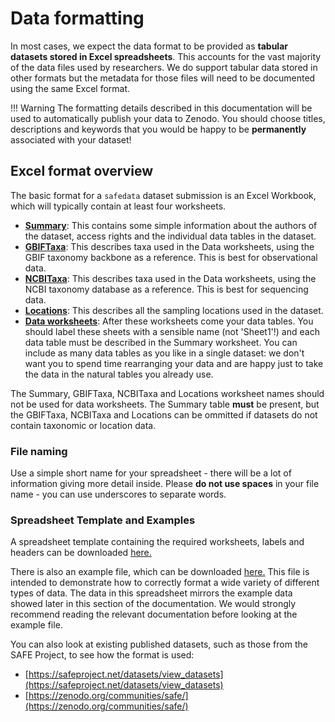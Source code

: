 # Data formatting

In most cases, we expect the data format to be provided as **tabular datasets stored in
Excel spreadsheets**. This accounts for the vast majority of the data files used by
researchers. We do support tabular data stored in other formats but the metadata for
those files will need to be documented using the same Excel format.

!!! Warning
    The formatting details described in this documentation will be used to automatically
    publish your data to Zenodo. You should choose titles, descriptions and keywords
    that you would be happy to be **permanently** associated with your dataset!

## Excel format overview

The basic format for a `safedata` dataset submission is an Excel Workbook, which will
typically contain at least four worksheets.

- [**Summary**](summary.md): This contains some simple information about the authors of
  the dataset, access rights and the individual data tables in the dataset.
- [**GBIFTaxa**](gbif_taxa.md): This describes taxa used in the Data worksheets, using
  the GBIF taxonomy backbone as a reference. This is best for observational data.
- [**NCBITaxa**](ncbi_taxa.md): This describes taxa used in the Data worksheets, using
  the NCBI taxonomy database as a reference. This is best for sequencing data.
- [**Locations**](locations.md): This describes all the sampling locations used in the
  dataset.
- [**Data worksheets**](data.md): After these worksheets come your data tables. You
  should label these sheets with a sensible name (not 'Sheet1'!) and each data table
  must be described in the Summary worksheet. You can include as many data tables as you
  like in a single dataset: we don't want you to spend time rearranging your data and
  are happy just to take the data in the natural tables you already use.

The Summary, GBIFTaxa, NCBITaxa and Locations worksheet names should not be used for
data worksheets. The Summary table **must** be present, but the GBIFTaxa, NCBITaxa and
Locations can be ommitted if datasets do not contain taxonomic or location data.

### File naming

Use a simple short name for your spreadsheet - there will be a lot of information giving
more detail inside. Please **do not use spaces** in your file name - you can use
underscores to separate words.

### Spreadsheet Template and Examples

<!-- The links here are hard coded to main, so if you've changed one of the files but 
can't see the change in the docs that is why-->
A spreadsheet template containing the required worksheets, labels and headers can be
downloaded
[here.](https://github.com/ImperialCollegeLondon/safedata_validator/raw/main/docs/data_providers/data_format/Template.xlsx)

There is also an example file, which can be downloaded [here.](https://github.com/ImperialCollegeLondon/safedata_validator/raw/feature/example_file/docs/data_providers/data_format/Example.xlsx)
This file is intended to demonstrate how to correctly format a wide variety of different
types of data. The data in this spreadsheet mirrors the example data showed later in
this section of the documentation. We would strongly recommend reading the relevant
documentation before looking at the example file.

You can also look at existing published datasets, such as those from the SAFE Project,
to see how the format is used:

- [https://safeproject.net/datasets/view_datasets](https://safeproject.net/datasets/view_datasets)
- [https://zenodo.org/communities/safe/](https://zenodo.org/communities/safe/)
